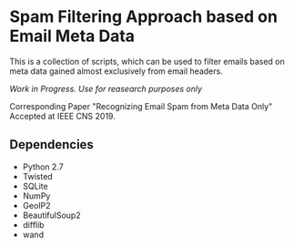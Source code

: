 # Spam Filtering Approach based on Email Meta Data

This is a collection of scripts, which can be used to filter emails based on meta data gained almost exclusively from email headers.

*Work in Progress. Use for reasearch purposes only*

Corresponding Paper "Recognizing Email Spam from Meta Data Only" Accepted at IEEE CNS 2019.

## Dependencies

- Python 2.7
- Twisted
- SQLite
- NumPy
- GeoIP2
- BeautifulSoup2
- difflib
- wand


